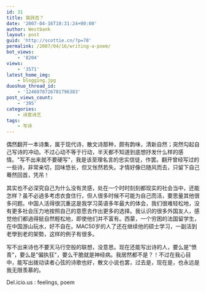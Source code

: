 ```yaml
---
id: 31
title: 寫詩否？
date: '2007-04-16T10:31:24+00:00'
author: Westbank
layout: post
guid: 'http://scottie.cn/?p=78'
permalink: /2007/04/16/writing-a-poem/
bot_views:
    - '8204'
views:
    - '3571'
latest_home_img:
    - blogging.jpg
duoshuo_thread_id:
    - '1246078726781796383'
post_views_count:
    - '395'
categories:
    - 诗意诗艺
tags:
    - 写诗
---
```


偶然翻开一本诗集，属于现代诗，散文诗那种，颇有韵味，清新自然；突然勾起自己写诗的冲动。不过心动不等于行动，半天都不知道到底想抒发什么样的感情。"写不出来就不要硬写"，我是该至理名言的忠实信徒，作罢。翻开曾经写过的一些诗，非常亲切，回味悠长，但又怅然若失。才情好像已随风而去，只留下自己蓦然回首，凭吊！

其实也不必深究自己为什么没有灵感，处在一个时时刻刻都现实的社会当中，还能怎样？虽不必過多考虑衣食住行，但人很多时候不可能为自己而活，要思量其他很多问题。中国人活得很沉重这是我学习英语多年最大的体会，我们很难轻松地，没有更多社会压力地按照自己的意愿去作出更多的选择。我认识的很多外国友人，感觉他们都過得挺自然輕松地，即使他们并不富有。西蒙，一个穷困的法国留学生，在中国游山玩水，好不自在。MAC50岁的人了还在继续他的硕士学习，一副活到老學到老的架勢，这样的例子有很多。

写不出来诗也不要天马行空般的联想，没意思。现在还能写出诗的人，要么是"愤青"，要么是"偏执狂"，要么干脆就是神经病。我居然都不是？！不过在我心目中，能写出拨动读者心弦的诗歌也好，散文小说也罢，过去是，现在是，也永远是我无限羡慕的。

Del.icio.us : feelings, poem
